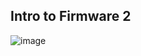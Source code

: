 ## Intro to Firmware 2 

![image](https://github.com/Artickatz/Signal9-CTF-Writeup-s/assets/69086568/43caea96-6202-499b-b4bd-169b6ad40fa9)
